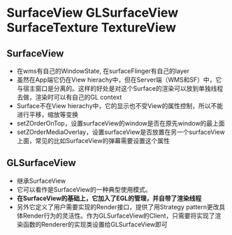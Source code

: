# SurfaceView GLSurfaceView  SurfaceTexture TextureView

## SurfaceView

- 在wms有自己的WindowState, 在surfaceFlinger有自己的layer
- 虽然在App端它仍在View hierachy中，但在Server端（WMS和SF）中，它与宿主窗口是分离的。这样的好处是对这个Surface的渲染可以放到单独线程去做，渲染时可以有自己的GL context
- Surface不在View hierachy中，它的显示也不受View的属性控制，所以不能进行平移，缩放等变换
- setZOrderOnTop，设置surfaceView的window是否在原先window的最上面
- setZOrderMediaOverlay，设置surfaceView是否放置在另一个surfaceView上面，常见的比如SurfaceView的弹幕需要设置这个属性

## GLSurfaceView

- 继承SurfaceView
- 它可以看作是SurfaceView的一种典型使用模式。
- **在SurfaceView的基础上，它加入了EGL的管理，并自带了渲染线程**
- 另外它定义了用户需要实现的Render接口，提供了用Strategy pattern更改具体Render行为的灵活性。作为GLSurfaceView的Client，只需要将实现了渲染函数的Renderer的实现类设置给GLSurfaceView即可
